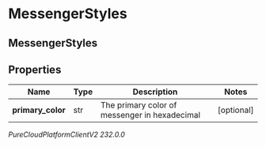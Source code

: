 # MessengerStyles

## MessengerStyles

## Properties

|Name | Type | Description | Notes|
|------------ | ------------- | ------------- | -------------|
| **primary_color** | str | The primary color of messenger in hexadecimal | [optional] |



_PureCloudPlatformClientV2 232.0.0_
